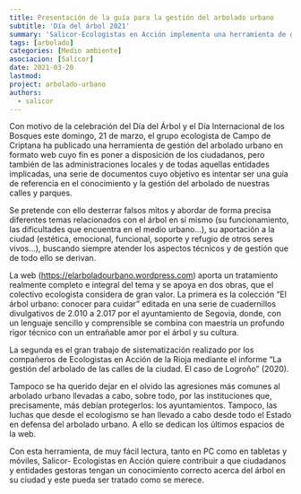 ```yaml
---
title: Presentación de la guía para la gestión del arbolado urbano
subtitle: 'Día del árbol 2021'
summary: 'Salicor-Ecologistas en Acción implementa una herramienta de gestión del arbolado urbano para ciudadanos y entidades locales.'
tags: [arbolado]
categories: [Medio ambiente]
asociacion: [Salicor]
date: 2021-03-20
lastmod:
project: arbolado-urbano
authors: 
  - salicor
---
```


Con motivo de la celebración del Día del Árbol y el Día Internacional de los Bosques este domingo, 21 de marzo, el grupo ecologista de Campo de Criptana ha publicado una herramienta de gestión del arbolado urbano en formato web cuyo fin es poner a disposición de los ciudadanos, pero también de las administraciones locales y de todas aquellas entidades implicadas, una serie de documentos cuyo objetivo es intentar ser una guía de referencia en el conocimiento y la gestión del arbolado de nuestras calles y parques.

Se pretende con ello desterrar falsos mitos y abordar de forma precisa diferentes temas relacionados con el árbol en sí mismo (su funcionamiento, las dificultades que encuentra en el medio urbano...), su aportación a la ciudad (estética, emocional, funcional, soporte y refugio de otros seres vivos...), buscando siempre atender los aspectos técnicos y de gestión que de todo ello se derivan.  

La web (https://elarboladourbano.wordpress.com) aporta un tratamiento realmente completo e integral del tema y se apoya en dos obras, que el colectivo ecologista considera de gran valor. 
La primera es la colección “El árbol urbano: conocer para cuidar” editada en una serie de cuadernillos divulgativos de 2.010 a 2.017 por el ayuntamiento de Segovia, donde, con un lenguaje sencillo y comprensible se combina con maestría un profundo rigor técnico con un entrañable amor por el árbol y su cultura.

La segunda es el gran trabajo de sistematización realizado por los compañeros de Ecologistas en Acción de la Rioja mediante el informe “La gestión del arbolado de las calles de la ciudad. El caso de Logroño” (2020).

Tampoco se ha querido dejar en el olvido las agresiones más comunes al arbolado urbano llevadas a cabo, sobre todo,  por las instituciones que, precisamente, más debían protegerlos: los ayuntamientos. Tampoco, las luchas que desde el ecologismo se han llevado a cabo desde todo el Estado en defensa del arbolado urbano. A ello se dedican los últimos espacios de la web.

Con esta herramienta, de muy fácil lectura, tanto en PC como en tabletas y móviles, Salicor- Ecologistas en Acción quiere contribuir a que ciudadanos y entidades gestoras tengan un conocimiento correcto acerca del árbol en su ciudad y este pueda ser tratado como se merece.

